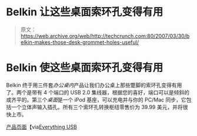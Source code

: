 # Belkin 让这些桌面索环孔变得有用

> 原文：<https://web.archive.org/web/http://techcrunch.com:80/2007/03/30/belkin-makes-those-desk-grommet-holes-useful/>

# Belkin 使这些桌面索环孔变得有用

Belkin 终于用三件套*办公桌内*产品让我们办公桌上那些蹩脚的索环孔变得有用了。两个是带有 4 个端口的 USB 2.0 集线器，根据您的喜好，端口可以是倾斜的或齐平的。第三个*桌面*是一个 iPod 基座，可以充电并与你的 PC/Mac 同步，它包括一个立体声输入插孔。所有三个索环孔转换枢纽零售价为 39.99 美元，并将很快上市。

[产品页面](https://web.archive.org/web/20130628172247/http://www.belkin.com/config/Search/SearchResults.asp?var=stemming&stemming=true&var2=num_rows&num_rows=10&var2=query.message&error_query=Go+back+and+enter+some+words+to+search+for.&RowsPerPage=10&RestartFlow=t&prod_attrib=5&catID=1&search=in-desk)【via[Everything USB](https://web.archive.org/web/20130628172247/http://www.everythingusb.com/belkin_3-inch_in-desk_usb_hub_12257.html)